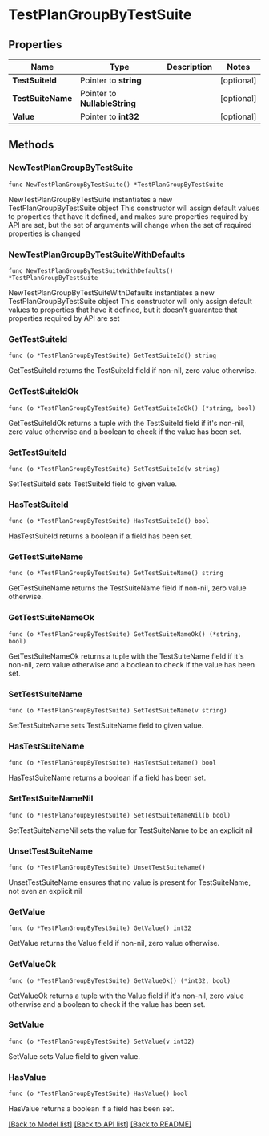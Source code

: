 # TestPlanGroupByTestSuite

## Properties

Name | Type | Description | Notes
------------ | ------------- | ------------- | -------------
**TestSuiteId** | Pointer to **string** |  | [optional] 
**TestSuiteName** | Pointer to **NullableString** |  | [optional] 
**Value** | Pointer to **int32** |  | [optional] 

## Methods

### NewTestPlanGroupByTestSuite

`func NewTestPlanGroupByTestSuite() *TestPlanGroupByTestSuite`

NewTestPlanGroupByTestSuite instantiates a new TestPlanGroupByTestSuite object
This constructor will assign default values to properties that have it defined,
and makes sure properties required by API are set, but the set of arguments
will change when the set of required properties is changed

### NewTestPlanGroupByTestSuiteWithDefaults

`func NewTestPlanGroupByTestSuiteWithDefaults() *TestPlanGroupByTestSuite`

NewTestPlanGroupByTestSuiteWithDefaults instantiates a new TestPlanGroupByTestSuite object
This constructor will only assign default values to properties that have it defined,
but it doesn't guarantee that properties required by API are set

### GetTestSuiteId

`func (o *TestPlanGroupByTestSuite) GetTestSuiteId() string`

GetTestSuiteId returns the TestSuiteId field if non-nil, zero value otherwise.

### GetTestSuiteIdOk

`func (o *TestPlanGroupByTestSuite) GetTestSuiteIdOk() (*string, bool)`

GetTestSuiteIdOk returns a tuple with the TestSuiteId field if it's non-nil, zero value otherwise
and a boolean to check if the value has been set.

### SetTestSuiteId

`func (o *TestPlanGroupByTestSuite) SetTestSuiteId(v string)`

SetTestSuiteId sets TestSuiteId field to given value.

### HasTestSuiteId

`func (o *TestPlanGroupByTestSuite) HasTestSuiteId() bool`

HasTestSuiteId returns a boolean if a field has been set.

### GetTestSuiteName

`func (o *TestPlanGroupByTestSuite) GetTestSuiteName() string`

GetTestSuiteName returns the TestSuiteName field if non-nil, zero value otherwise.

### GetTestSuiteNameOk

`func (o *TestPlanGroupByTestSuite) GetTestSuiteNameOk() (*string, bool)`

GetTestSuiteNameOk returns a tuple with the TestSuiteName field if it's non-nil, zero value otherwise
and a boolean to check if the value has been set.

### SetTestSuiteName

`func (o *TestPlanGroupByTestSuite) SetTestSuiteName(v string)`

SetTestSuiteName sets TestSuiteName field to given value.

### HasTestSuiteName

`func (o *TestPlanGroupByTestSuite) HasTestSuiteName() bool`

HasTestSuiteName returns a boolean if a field has been set.

### SetTestSuiteNameNil

`func (o *TestPlanGroupByTestSuite) SetTestSuiteNameNil(b bool)`

 SetTestSuiteNameNil sets the value for TestSuiteName to be an explicit nil

### UnsetTestSuiteName
`func (o *TestPlanGroupByTestSuite) UnsetTestSuiteName()`

UnsetTestSuiteName ensures that no value is present for TestSuiteName, not even an explicit nil
### GetValue

`func (o *TestPlanGroupByTestSuite) GetValue() int32`

GetValue returns the Value field if non-nil, zero value otherwise.

### GetValueOk

`func (o *TestPlanGroupByTestSuite) GetValueOk() (*int32, bool)`

GetValueOk returns a tuple with the Value field if it's non-nil, zero value otherwise
and a boolean to check if the value has been set.

### SetValue

`func (o *TestPlanGroupByTestSuite) SetValue(v int32)`

SetValue sets Value field to given value.

### HasValue

`func (o *TestPlanGroupByTestSuite) HasValue() bool`

HasValue returns a boolean if a field has been set.


[[Back to Model list]](../README.md#documentation-for-models) [[Back to API list]](../README.md#documentation-for-api-endpoints) [[Back to README]](../README.md)


